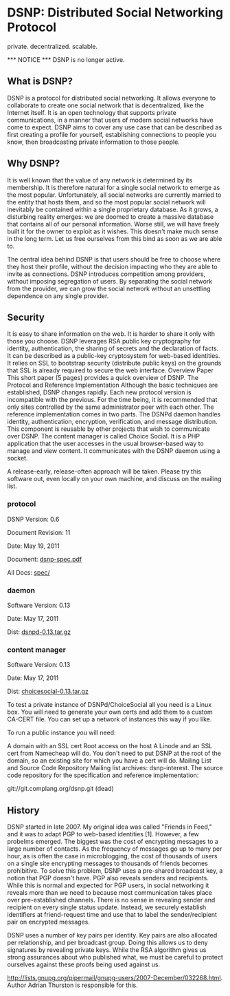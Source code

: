 # DSNP: Distributed Social Networking Protocol
private. decentralized. scalable.

*** NOTICE *** DSNP is no longer active.

## What is DSNP?
DSNP is a protocol for distributed social networking. It allows everyone to collaborate to create one social network that is decentralized, like the Internet itself. It is an open technology that supports private communications, in a manner that users of modern social networks have come to expect. DSNP aims to cover any use case that can be described as first creating a profile for yourself, establishing connections to people you know, then broadcasting private information to those people.

## Why DSNP?
It is well known that the value of any network is determined by its membership. It is therefore natural for a single social network to emerge as the most popular. Unfortunately, all social networks are currently married to the entity that hosts them, and so the most popular social network will inevitably be contained within a single proprietary database. As it grows, a disturbing reality emerges: we are doomed to create a massive database that contains all of our personal information. Worse still, we will have freely built it for the owner to exploit as it wishes. This doesn't make much sense in the long term. Let us free ourselves from this bind as soon as we are able to.

The central idea behind DSNP is that users should be free to choose where they host their profile, without the decision impacting who they are able to invite as connections. DSNP introduces competition among providers, without imposing segregation of users. By separating the social network from the provider, we can grow the social network without an unsettling dependence on any single provider.

## Security
It is easy to share information on the web. It is harder to share it only with those you choose. DSNP leverages RSA public key cryptography for identity, authentication, the sharing of secrets and the declaration of facts. It can be described as a public-key cryptosystem for web-based identities. It relies on SSL to bootstrap security (distribute public keys) on the grounds that SSL is already required to secure the web interface.
Overview Paper
This short paper (5 pages) provides a quick overview of DSNP.
The Protocol and Reference Implementation
Although the basic techniques are established, DSNP changes rapidly. Each new protocol version is incompatible with the previous. For the time being, it is recommended that only sites controlled by the same administrator peer with each other.
The reference implementation comes in two parts. The DSNPd daemon handles identity, authentication, encryption, verification, and message distribution. This component is reusable by other projects that wish to communicate over DSNP. The content manager is called Choice Social. It is a PHP application that the user accesses in the usual browser-based way to manage and view content. It communicates with the DSNP daemon using a socket.

A release-early, release-often approach will be taken. Please try this software out, even locally on your own machine, and discuss on the mailing list.

### protocol
DSNP Version:	0.6

Document Revision:	11

Date:	May 19, 2011

Document:	[dsnp-spec.pdf](dsnp-spec.pdf)

All Docs:	[spec/](https://web.archive.org/web/20121219191653/http://www.complang.org/dsnp/spec/)

### daemon
Software Version:	0.13

Date:	May 17, 2011

Dist:	[dsnpd-0.13.tar.gz](https://web.archive.org/web/20140615040259/http://www.complang.org:80/dsnp/dsnpd-0.13.tar.gz)

### content manager
Software Version:	0.13

Date:	May 17, 2011

Dist:	[choicesocial-0.13.tar.gz](https://web.archive.org/web/20140615040259/http://www.complang.org:80/dsnp/choicesocial-0.13.tar.gz)

To test a private instance of DSNPd/ChoiceSocial all you need is a Linux box. You will need to generate your own certs and add them to a custom CA-CERT file. You can set up a network of instances this way if you like.

To run a public instance you will need:

A domain with an SSL cert
Root access on the host
A Linode and an SSL cert from Namecheap will do. You don't need to put DSNP at the root of the domain, so an existing site for which you have a cert will do.
Mailing List and Source Code Repository
Mailing list archives: dsnp-interest.
The source code repository for the specification and reference implementation:

  git://git.complang.org/dsnp.git (dead)

## History
DSNP started in late 2007. My original idea was called "Friends in Feed," and it was to adapt PGP to web-based identities [1]. However, a few probelms emerged. The biggest was the cost of encrypting messages to a large number of contacts. As the frequency of messages go up to many per hour, as is often the case in microblogging, the cost of thousands of users on a single site encrypting messages to thousands of friends becomes prohibitive. To solve this problem, DSNP uses a pre-shared broadcast key, a notion that PGP doesn't have.
PGP also reveals senders and recipients. While this is normal and expected for PGP users, in social networking it reveals more than we need to because most communication takes place over pre-established channels. There is no sense in revealing sender and recipient on every single status update. Instead, we securely establish identifiers at friend-request time and use that to label the sender/recipient pair on encrypted messages.

DSNP uses a number of key pairs per identity. Key pairs are also allocated per relationship, and per broadcast group. Doing this allows us to deny signatures by revealing private keys. While the RSA algorithm gives us strong assurances about who published what, we must be careful to protect ourselves against these proofs being used against us.

http://lists.gnupg.org/pipermail/gnupg-users/2007-December/032268.html.
Author
Adrian Thurston is responsible for this.
